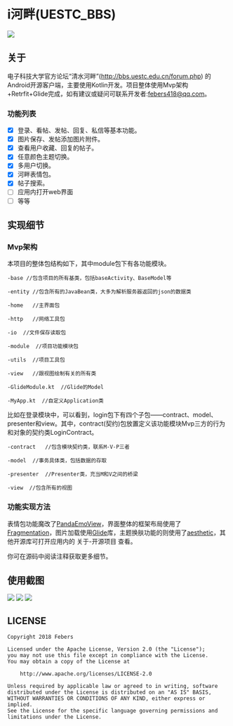 # i河畔(UESTC_BBS)
![](https://github.com/Febers/UESTC_BBS/blob/master/Screenshots/ic_launcher.png)

## 关于

电子科技大学官方论坛“清水河畔”(http://bbs.uestc.edu.cn/forum.php) 的Android开源客户端，主要使用Kotlin开发。项目整体使用Mvp架构+Retrfit+Glide完成，如有建议或疑问可联系开发者:febers418@qq.com。

### 功能列表

- [x] 登录、看帖、发帖、回复、私信等基本功能。
- [x] 图片保存、发帖添加图片附件。
- [x] 查看用户收藏、回复的帖子。
- [x] 任意颜色主题切换。
- [x] 多用户切换。
- [x] 河畔表情包。
- [x] 帖子搜索。
- [ ] 应用内打开web界面
- [ ] 等等

## 实现细节

### Mvp架构
本项目的整体包结构如下，其中module包下有各功能模块。
```
-base //包含项目的所有基类，包括baseActivity、BaseModel等

-entity	//包含所有的JavaBean类，大多为解析服务器返回的json的数据类

-home	//主界面包

-http	//网络工具包

-io	 //文件保存读取包

-module  //项目功能模块包

-utils	//项目工具包

-view	//跟视图绘制有关的所有类

-GlideModule.kt  //Glide的Model

-MyApp.kt  //自定义Application类
```
比如在登录模块中，可以看到，login包下有四个子包——contract、model、presenter和view。其中，contract(契约)包放置定义该功能模块Mvp三方的行为和对象的契约类LoginContract。
```
-contract	//包含模块契约类，联系M-V-P三者

-model	//事务具体类，包括数据的存取

-presenter	//Presenter类，充当M和V之间的桥梁

-view  //包含所有的视图
```

### 功能实现方法
表情包功能魔改了[PandaEmoView](https://github.com/PandaQAQ/PandaEmoView)，界面整体的框架布局使用了[Fragmentation](https://github.com/YoKeyword/Fragmentation)，图片加载使用[Glide](https://github.com/bumptech/glide)库，主题换肤功能的则使用了[aesthetic](https://github.com/afollestad/aesthetic)，其他开源库可打开应用内的 关于-开源项目 查看。

你可在源码中阅读注释获取更多细节。


## 使用截图

![](https://github.com/Febers/UESTC_BBS/blob/master/Screenshots/Screenshot_1.png)
![](https://github.com/Febers/UESTC_BBS/blob/master/Screenshots/Screenshot_2.png)
![](https://github.com/Febers/UESTC_BBS/blob/master/Screenshots/Screenshot_3.png)

## LICENSE

```
Copyright 2018 Febers

Licensed under the Apache License, Version 2.0 (the "License");
you may not use this file except in compliance with the License.
You may obtain a copy of the License at

    http://www.apache.org/licenses/LICENSE-2.0

Unless required by applicable law or agreed to in writing, software
distributed under the License is distributed on an "AS IS" BASIS,
WITHOUT WARRANTIES OR CONDITIONS OF ANY KIND, either express or implied.
See the License for the specific language governing permissions and
limitations under the License.











